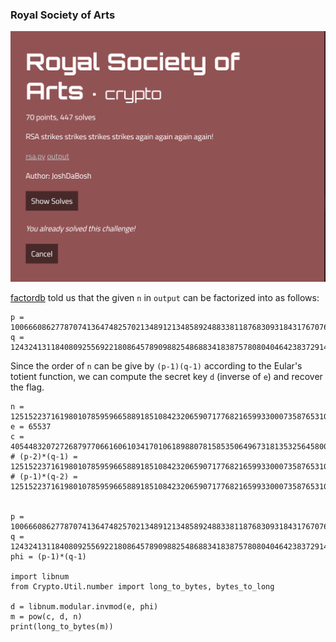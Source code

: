 
### Royal Society of Arts


![rsa_chall](https://github.com/Hed6eH0g/ctf/blob/main/2023/angstromctf/crypto/royal%20society%20of%20arts/royal_society_of_arts0.png)

[factordb](http://www.factordb.com/) told us that the given `n` in `output` can be factorized into as follows:
```
p = 10066608627787074136474825702134891213485892488338118768309318431767076602486802139831042195689782446036335353380696670398366251621025771896701757102780451
q = 12432413118408092556922180864578909882548688341838757808040464238372914542545091804094841981170595006563808958609560634333378522509950041851974318809712087
```

Since the order of `n` can be give by `(p-1)(q-1)` according to the Eular's totient function, we can compute the secret key `d` (inverse of `e`) and recover the flag. 
```
n = 125152237161980107859596658891851084232065907177682165993300073587653109353529564397637482758441209445085460664497151026134819384539887509146955251284230158509195522123739130077725744091649212709410268449632822394998403777113982287135909401792915941770405800840172214125677106752311001755849804716850482011237
e = 65537
c = 40544832072726879770661606103417010618988078158535064967318135325645800905492733782556836821807067038917156891878646364780739241157067824416245546374568847937204678288252116089080688173934638564031950544806463980467254757125934359394683198190255474629179266277601987023393543376811412693043039558487983367289
# (p-2)*(q-1) = 125152237161980107859596658891851084232065907177682165993300073587653109353529564397637482758441209445085460664497151026134819384539887509146955251284230125943565148141498300205893475242956903188936949934637477735897301870046234768439825644866543391610507164360506843171701976641285249754264159339017466738250
# (p-1)*(q-2) = 125152237161980107859596658891851084232065907177682165993300073587653109353529564397637482758441209445085460664497151026134819384539887509146955251284230123577760657520479879758538312798938234126141096433998438004751495264208294710150161381066757910797946636886901614307738041629014360829994204066455759806614


p = 10066608627787074136474825702134891213485892488338118768309318431767076602486802139831042195689782446036335353380696670398366251621025771896701757102780451
q = 12432413118408092556922180864578909882548688341838757808040464238372914542545091804094841981170595006563808958609560634333378522509950041851974318809712087
phi = (p-1)*(q-1)

import libnum
from Crypto.Util.number import long_to_bytes, bytes_to_long

d = libnum.modular.invmod(e, phi)
m = pow(c, d, n)
print(long_to_bytes(m))
```

